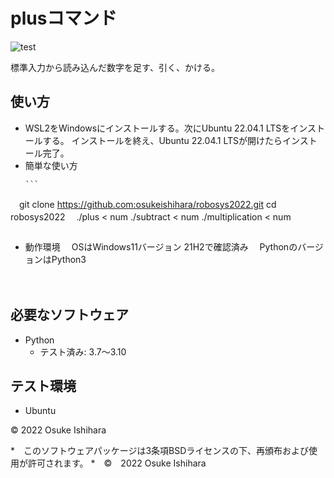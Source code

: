 # plusコマンド
![test](https://github.com/osukeishihara/robosys2022/actions/workflows/test.yml/badge.svg)

標準入力から読み込んだ数字を足す、引く、かける。

## 使い方
* WSL2をWindowsにインストールする。次にUbuntu 22.04.1 LTSをインストールする。
  インストールを終え、Ubuntu 22.04.1 LTSが開けたらインストール完了。
* 簡単な使い方
  ````
  ```
　git clone https://github.com:osukeishihara/robosys2022.git
  cd robosys2022
　./plus < num
  ./subtract < num
  ./multiplication < num

  ```
  ````
* 動作環境
　OSはWindows11バージョン 21H2で確認済み
　PythonのバージョンはPython3

　


## 必要なソフトウェア
* Python
  * テスト済み: 3.7～3.10

## テスト環境
* Ubuntu

© 2022 Osuke Ishihara


















*　このソフトウェアパッケージは3条項BSDライセンスの下、再頒布および使用が許可されます。
*　©　2022 Osuke Ishihara
